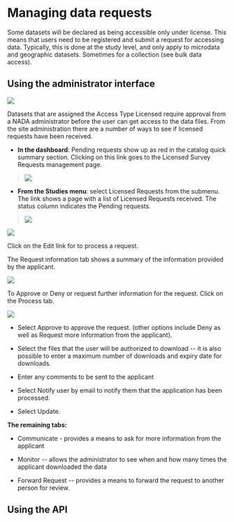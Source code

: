 # Managing data requests

Some datasets will be declared as being accessible only under license.
This means that users need to be registered and submit a request for
accessing data. Typically, this is done at the study level, and only
apply to microdata and geographic datasets. Sometimes for a collection
(see bulk data access).

## Using the administrator interface 

![](~@imageBase/images/image172.png)

Datasets that are assigned the Access Type Licensed require approval
from a NADA administrator before the user can get access to the data
files. From the site administration there are a number of ways to see if
licensed requests have been received.

-   **In the dashboard**: Pending requests show up as red in the catalog
    quick summary section. Clicking on this link goes to the Licensed
    Survey Requests management page.

> ![](~@imageBase/images/image173.png)

-   **From the Studies menu**: select Licensed Requests from the
    submenu. The link shows a page with a list of Licensed Requests
    received. The status column indicates the Pending requests.

> ![](~@imageBase/images/image174.png)

![](~@imageBase/images/image175.png)

Click on the Edit link for to process a request.

The Request information tab shows a summary of the information provided
by the applicant.

![](~@imageBase/images/image176.png)

To Approve or Deny or request further information for the request. Click
on the Process tab.

![](~@imageBase/images/image177.png)

-   Select Approve to approve the request. (other options include Deny
    as well as Request more information from the applicant).

-   Select the files that the user will be authorized to download -- it
    is also possible to enter a maximum number of downloads and expiry
    date for downloads.

-   Enter any comments to be sent to the applicant

-   Select Notify user by email to notify them that the application has
    been processed.

-   Select Update.

**The remaining tabs:**

-   Communicate - provides a means to ask for more information from the
    applicant

-   Monitor -- allows the administrator to see when and how many times
    the applicant downloaded the data

-   Forward Request -- provides a means to forward the request to
    another person for review.

## Using the API 